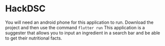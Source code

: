 # HackDSC
You will need an android phone for this application to run.
Download the project and then use the command `flutter run`
This application is a suggester that allows you to input an ingredient in a search bar and be able to get their nutritional facts.
